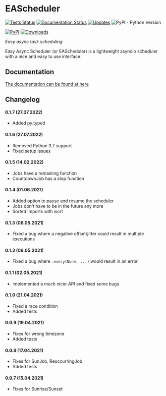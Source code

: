 # EAScheduler
[![Tests Status](https://github.com/spacemanspiff2007/eascheduler/workflows/Tests/badge.svg)](https://github.com/spacemanspiff2007/eascheduler/actions)
[![Documentation Status](https://readthedocs.org/projects/eascheduler/badge/?version=latest)](https://eascheduler.readthedocs.io/en/latest/?badge=latest)
[![Updates](https://pyup.io/repos/github/spacemanspiff2007/eascheduler/shield.svg)](https://pyup.io/repos/github/spacemanspiff2007/eascheduler/)
![PyPI - Python Version](https://img.shields.io/pypi/pyversions/eascheduler)

[![PyPI](https://img.shields.io/pypi/v/eascheduler)]((https://pypi.org/project/EAScheduler/))
[![Downloads](https://pepy.tech/badge/eascheduler/month)](https://pepy.tech/project/eascheduler/month)



_Easy async task scheduling_


Easy Async Scheduler (or EAScheduler) is a lightweight asyncio scheduler with a nice and easy to use interface.

## Documentation
[The documentation can be found at here](https://eascheduler.readthedocs.io)

## Changelog

#### 0.1.7 (27.07.2022)
- Added py.typed

#### 0.1.6 (27.07.2022)
- Removed Python 3.7 support
- Fixed setup issues

#### 0.1.5 (14.02.2022)
- Jobs have a remaining function
- CountdownJob has a stop function

#### 0.1.4 (01.06.2021)
- Added option to pause and resume the scheduler
- Jobs don't have to be in the future any more
- Sorted imports with isort

#### 0.1.3 (06.05.2021)
- Fixed a bug where a negative offset/jitter could result in multiple executions

#### 0.1.2 (06.05.2021)
- Fixed a bug where ``.every(None, ...)`` would result in an error

#### 0.1.1 (02.05.2021)
- Implemented a much nicer API and fixed some bugs

#### 0.1.0 (21.04.2021)
- Fixed a race condition
- Added tests

#### 0.0.9 (19.04.2021)
- Fixes for wrong timezone
- Added tests

#### 0.0.8 (17.04.2021)
- Fixes for SunJob, ReoccurringJob
- Added tests

#### 0.0.7 (15.04.2021)
- Fixes for Sunrise/Sunset
